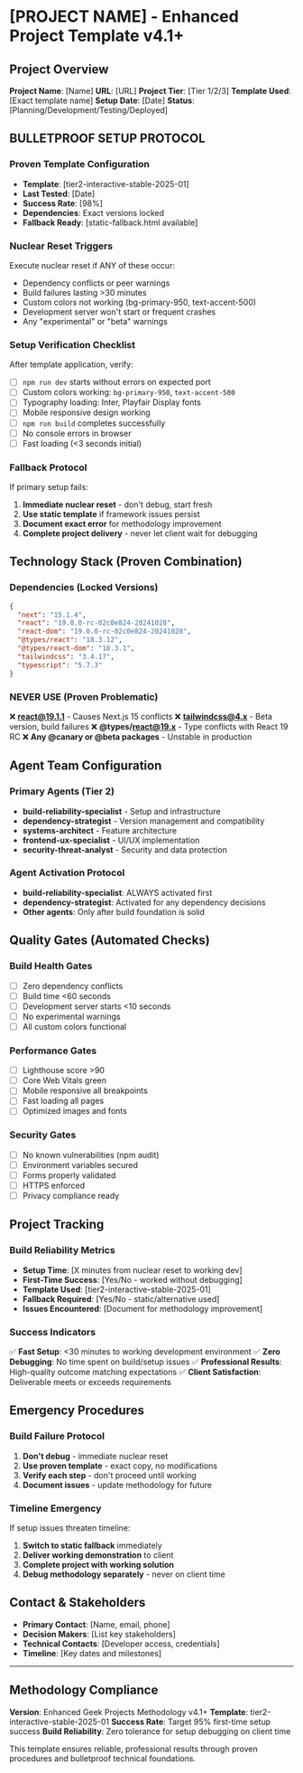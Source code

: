 # [PROJECT NAME] - Enhanced Project Template v4.1+

## Project Overview
**Project Name**: [Name]
**URL**: [URL]
**Project Tier**: [Tier 1/2/3]
**Template Used**: [Exact template name]
**Setup Date**: [Date]
**Status**: [Planning/Development/Testing/Deployed]

## BULLETPROOF SETUP PROTOCOL

### Proven Template Configuration
- **Template**: [tier2-interactive-stable-2025-01]
- **Last Tested**: [Date]
- **Success Rate**: [98%]
- **Dependencies**: Exact versions locked
- **Fallback Ready**: [static-fallback.html available]

### Nuclear Reset Triggers
Execute nuclear reset if ANY of these occur:
- Dependency conflicts or peer warnings
- Build failures lasting >30 minutes
- Custom colors not working (bg-primary-950, text-accent-500)
- Development server won't start or frequent crashes
- Any "experimental" or "beta" warnings

### Setup Verification Checklist
After template application, verify:
- [ ] `npm run dev` starts without errors on expected port
- [ ] Custom colors working: `bg-primary-950`, `text-accent-500`
- [ ] Typography loading: Inter, Playfair Display fonts
- [ ] Mobile responsive design working
- [ ] `npm run build` completes successfully
- [ ] No console errors in browser
- [ ] Fast loading (<3 seconds initial)

### Fallback Protocol
If primary setup fails:
1. **Immediate nuclear reset** - don't debug, start fresh
2. **Use static template** if framework issues persist
3. **Document exact error** for methodology improvement
4. **Complete project delivery** - never let client wait for debugging

## Technology Stack (Proven Combination)

### Dependencies (Locked Versions)
```json
{
  "next": "15.1.4",
  "react": "19.0.0-rc-02c0e824-20241028",
  "react-dom": "19.0.0-rc-02c0e824-20241028",
  "@types/react": "18.3.12",
  "@types/react-dom": "18.3.1",
  "tailwindcss": "3.4.17",
  "typescript": "5.7.3"
}
```

### NEVER USE (Proven Problematic)
❌ **react@19.1.1** - Causes Next.js 15 conflicts
❌ **tailwindcss@4.x** - Beta version, build failures
❌ **@types/react@19.x** - Type conflicts with React 19 RC
❌ **Any @canary or @beta packages** - Unstable in production

## Agent Team Configuration

### Primary Agents (Tier 2)
- **build-reliability-specialist** - Setup and infrastructure
- **dependency-strategist** - Version management and compatibility
- **systems-architect** - Feature architecture
- **frontend-ux-specialist** - UI/UX implementation
- **security-threat-analyst** - Security and data protection

### Agent Activation Protocol
- **build-reliability-specialist**: ALWAYS activated first
- **dependency-strategist**: Activated for any dependency decisions
- **Other agents**: Only after build foundation is solid

## Quality Gates (Automated Checks)

### Build Health Gates
- [ ] Zero dependency conflicts
- [ ] Build time <60 seconds
- [ ] Development server starts <10 seconds
- [ ] No experimental warnings
- [ ] All custom colors functional

### Performance Gates
- [ ] Lighthouse score >90
- [ ] Core Web Vitals green
- [ ] Mobile responsive all breakpoints
- [ ] Fast loading all pages
- [ ] Optimized images and fonts

### Security Gates
- [ ] No known vulnerabilities (npm audit)
- [ ] Environment variables secured
- [ ] Forms properly validated
- [ ] HTTPS enforced
- [ ] Privacy compliance ready

## Project Tracking

### Build Reliability Metrics
- **Setup Time**: [X minutes from nuclear reset to working dev]
- **First-Time Success**: [Yes/No - worked without debugging]
- **Template Used**: [tier2-interactive-stable-2025-01]
- **Fallback Required**: [Yes/No - static/alternative used]
- **Issues Encountered**: [Document for methodology improvement]

### Success Indicators
✅ **Fast Setup**: <30 minutes to working development environment
✅ **Zero Debugging**: No time spent on build/setup issues
✅ **Professional Results**: High-quality outcome matching expectations
✅ **Client Satisfaction**: Deliverable meets or exceeds requirements

## Emergency Procedures

### Build Failure Protocol
1. **Don't debug** - immediate nuclear reset
2. **Use proven template** - exact copy, no modifications
3. **Verify each step** - don't proceed until working
4. **Document issues** - update methodology for future

### Timeline Emergency
If setup issues threaten timeline:
1. **Switch to static fallback** immediately
2. **Deliver working demonstration** to client
3. **Complete project with working solution**
4. **Debug methodology separately** - never on client time

## Contact & Stakeholders
- **Primary Contact**: [Name, email, phone]
- **Decision Makers**: [List key stakeholders]
- **Technical Contacts**: [Developer access, credentials]
- **Timeline**: [Key dates and milestones]

---

## Methodology Compliance
**Version**: Enhanced Geek Projects Methodology v4.1+
**Template**: tier2-interactive-stable-2025-01
**Success Rate**: Target 95% first-time setup success
**Build Reliability**: Zero tolerance for setup debugging on client time

This template ensures reliable, professional results through proven procedures and bulletproof technical foundations.